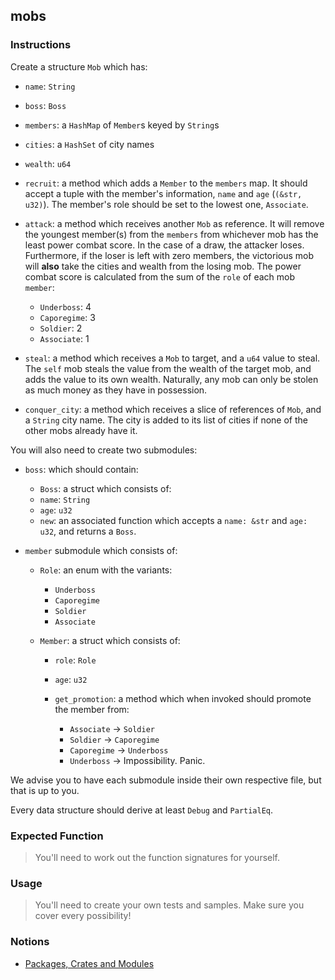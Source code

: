## mobs

### Instructions

Create a structure `Mob` which has:

- `name`: `String`
- `boss`: `Boss`
- `members`: a `HashMap` of `Member`s keyed by `String`s
- `cities`: a `HashSet` of city names
- `wealth`: `u64`

- `recruit`: a method which adds a `Member` to the `members` map. It should accept a tuple with the member's information, `name` and `age` (`(&str, u32)`). The member's role should be set to the lowest one, `Associate`.
- `attack`: a method which receives another `Mob` as reference. It will remove the youngest member(s) from the `members` from whichever mob has the least power combat score. In the case of a draw, the attacker loses. Furthermore, if the loser is left with zero members, the victorious mob will **also** take the cities and wealth from the losing mob. The power combat score is calculated from the sum of the `role` of each mob `member`:
  - `Underboss`: 4
  - `Caporegime`: 3
  - `Soldier`: 2
  - `Associate`: 1
- `steal`: a method which receives a `Mob` to target, and a `u64` value to steal. The `self` mob steals the value from the wealth of the target mob, and adds the value to its own wealth. Naturally, any mob can only be stolen as much money as they have in possession.
- `conquer_city`: a method which receives a slice of references of `Mob`, and a `String` city name. The city is added to its list of cities if none of the other mobs already have it.

You will also need to create two submodules:

- `boss`: which should contain:
  - `Boss`: a struct which consists of:
  - `name`: `String`
  - `age`: `u32`
  - `new`: an associated function which accepts a `name: &str` and `age: u32`, and returns a `Boss`.
- `member` submodule which consists of:

  - `Role`: an enum with the variants:
    - `Underboss`
    - `Caporegime`
    - `Soldier`
    - `Associate`
  - `Member`: a struct which consists of:

    - `role`: `Role`
    - `age`: `u32`

    - `get_promotion`: a method which when invoked should promote the member from:
      - `Associate` -> `Soldier`
      - `Soldier` -> `Caporegime`
      - `Caporegime` -> `Underboss`
      - `Underboss` -> Impossibility. Panic.

We advise you to have each submodule inside their own respective file, but that is up to you.

Every data structure should derive at least `Debug` and `PartialEq`.

### Expected Function

> You'll need to work out the function signatures for yourself.

### Usage

> You'll need to create your own tests and samples. Make sure you cover every possibility!

### Notions

- [Packages, Crates and Modules](https://doc.rust-lang.org/book/ch07-00-managing-growing-projects-with-packages-crates-and-modules.html)
